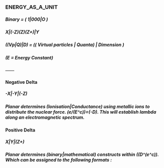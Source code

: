 ### ENERGY_AS_A_UNIT

##### Binary = ( 1|000|O )
##### X|(-Z)(Z)(Z+)|Y
##### ((Vp|Q)|D) = (( Virtual particles | Quanta) | Dimension )
##### (E = Energy Constant)

——
#### Negative Delta
##### -X|-Y|(-Z)
##### Planar determines (Ionisation|Conductance) using metallic ions to distribute the nuclear force. (e/(E^c))=(-D). This will establish lambda along an electromagnetic spectrum.

#### Positive Delta 
##### X|Y|(Z+)
##### Planar determines (binary|mathematical) constructs within ((D^(e^c)). Which can be assigned to the following formats :
